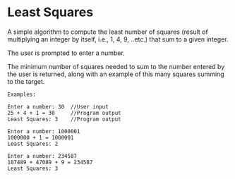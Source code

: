 # Least Squares

A simple algorithm to compute the least number of
squares (result of multiplying an integer by itself,
i.e., 1, 4, 9, ..etc.) that sum to a given integer.

The user is prompted to enter a number.

The minimum number of squares needed to sum to the
number entered by the user is returned, along with an
example of this many squares summing to the target.

	Examples:
	
	Enter a number: 30	//User input
	25 + 4 + 1 = 30		//Program output
	Least Squares: 3	//Program output
	
	Enter a number: 1000001
	1000000 + 1 = 1000001
	Least Squares: 2
	
	Enter a number: 234587
	187489 + 47089 + 9 = 234587
	Least Squares: 3